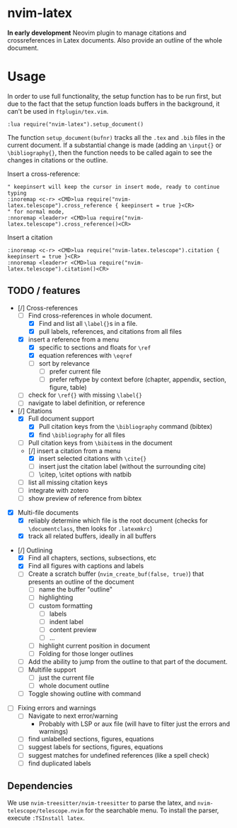 # nvim-latex
**In early development**
Neovim plugin to manage citations and crossreferences in Latex documents. Also
provide an outline of the whole document.

# Usage

In order to use full functionality, the setup function has to be run first, but
due to the fact that the setup function loads buffers in the background, it
can't be used in `ftplugin/tex.vim`.

```viml
:lua require("nvim-latex").setup_document()
```

The function `setup_document(bufnr)` tracks all the `.tex` and `.bib` files in
the current document. If a substantial change is made (adding an `\input{}` or
`\bibliography{}`, then the function needs to be called  again to see the
changes in citations or the outline.

Insert a cross-reference:

```viml
" keepinsert will keep the cursor in insert mode, ready to continue typing
:inoremap <c-r> <CMD>lua require("nvim-latex.telescope").cross_reference { keepinsert = true }<CR>
" for normal mode,
:nnoremap <leader>r <CMD>lua require("nvim-latex.telescope").cross_reference()<CR>
```

Insert a citation

```viml
:inoremap <c-r> <CMD>lua require("nvim-latex.telescope").citation { keepinsert = true }<CR>
:nnoremap <leader>r <CMD>lua require("nvim-latex.telescope").citation()<CR>
```

## TODO / features

- [/] Cross-references
    - [ ] Find cross-references in whole document.
        - [X] Find and list all `\label{}`s in a file.
        - [X] pull labels, references, and citations from all files
    - [X] insert a reference from a menu 
        - [X] specific to sections and floats for `\ref`
        - [X] equation references with `\eqref`
        - [ ] sort by relevance
            - [ ] prefer current file
            - [ ] prefer reftype by context before (chapter, appendix, section, figure, table)
    - [ ] check for `\ref{}` with missing `\label{}`
    - [ ] navigate to label definition, or reference
- [/] Citations
    - [X] Full document support
        - [X] Pull citation keys from the `\bibliography` command (bibtex)
        - [X] find `\bibliography` for all files
    - [ ] Pull citation keys from `\bibitem`s in the document
    - [/] insert a citation from a menu
        - [X] insert selected citations with `\cite{}`
        - [ ] insert just the citation label (without the surrounding cite)
        - [ ] \citep, \citet options with natbib
    - [ ] list all missing citation keys
    - [ ] integrate with zotero
    - [ ] show preview of reference from bibtex
- [X] Multi-file documents
    - [X] reliably determine which file is the root document
          (checks for `\documentclass`, then looks for `.latexmkrc`)
    - [X] track all related buffers, ideally in all buffers
- [/] Outlining
    - [X] Find all chapters, sections, subsections, etc
    - [X] Find all figures with captions and labels
    - [ ] Create a scratch buffer (`nvim_create_buf(false, true)`) that presents an outline of the document
        - [ ] name the buffer "outline"
        - [ ] highlighting
        - [ ] custom formatting 
            - [ ] labels
            - [ ] indent label
            - [ ] content preview
            - [ ] ...
        - [ ] highlight current position in document
        - [ ] Folding for those longer outlines
    - [ ] Add the ability to jump from the outline to that part of the document.
    - [ ] Multifile support
        - [ ] just the current file
        - [ ] whole document outline
    - [ ] Toggle showing outline with command
- [ ] Fixing errors and warnings
    - [ ] Navigate to next error/warning
        - Probably with LSP or aux file (will have to filter just the errors and warnings)
    - [ ] find unlabelled sections, figures, equations
    - [ ] suggest labels for sections, figures, equations
    - [ ] suggest matches for undefined references (like a spell check)
    - [ ] find duplicated labels

## Dependencies

We use `nvim-treesitter/nvim-treesitter` to parse the latex, and
`nvim-telescope/telescope.nvim` for the searchable menu. To install the parser,
execute `:TSInstall latex`.
